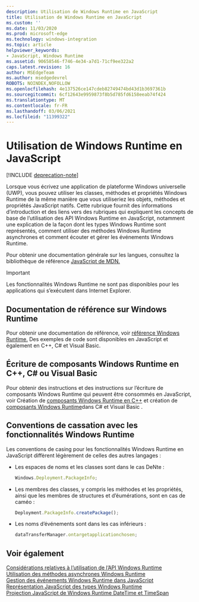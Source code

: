 ```yaml
---
description: Utilisation de Windows Runtime en JavaScript
title: Utilisation de Windows Runtime en JavaScript
ms.custom: ''
ms.date: 11/03/2020
ms.prod: microsoft-edge
ms.technology: windows-integration
ms.topic: article
helpviewer_keywords:
- JavaScript, Windows Runtime
ms.assetid: 90658546-f746-4e34-a7d1-71cf9ee322a2
caps.latest.revision: 16
author: MSEdgeTeam
ms.author: msedgedevrel
ROBOTS: NOINDEX,NOFOLLOW
ms.openlocfilehash: 4e137526ce147cdeb82749474bd43d1b3697361b
ms.sourcegitcommit: 6cf12643e9959873f8b5d785fd6158eeab74f424
ms.translationtype: MT
ms.contentlocale: fr-FR
ms.lasthandoff: 03/06/2021
ms.locfileid: "11399322"
---
```

# <a name="using-the-windows-runtime-in-javascript"></a>Utilisation de Windows Runtime en JavaScript  

[!INCLUDE [deprecation-note](../includes/legacy-edge-note.md)]  

Lorsque vous écrivez une application de plateforme Windows universelle \(UWP\), vous pouvez utiliser les classes, méthodes et propriétés Windows Runtime de la même manière que vous utiliseriez les objets, méthodes et propriétés JavaScript natifs.  Cette rubrique fournit des informations d’introduction et des liens vers des rubriques qui expliquent les concepts de base de l’utilisation des API Windows Runtime en JavaScript, notamment une explication de la façon dont les types Windows Runtime sont représentés, comment utiliser des méthodes Windows Runtime asynchrones et comment écouter et gérer les événements Windows Runtime.  

Pour obtenir une documentation générale sur les langues, consultez la bibliothèque de référence [JavaScript de MDN.][MDNJavascriptReference]  

> [!IMPORTANT]
> Les fonctionnalités Windows Runtime ne sont pas disponibles pour les applications qui s’exécutent dans Internet Explorer.  

## <a name="windows-runtime-reference-documentation"></a>Documentation de référence sur Windows Runtime  

Pour obtenir une documentation de référence, voir [référence Windows Runtime.][UwpApiIndex]  Des exemples de code sont disponibles en JavaScript et également en C++, C# et Visual Basic.  

## <a name="writing-windows-runtime-components-in-c-c-or-visual-basic"></a>Écriture de composants Windows Runtime en C++, C# ou Visual Basic  

Pour obtenir des instructions et des instructions sur l’écriture de composants Windows Runtime qui peuvent être consommés en JavaScript, voir Création de [composants Windows Runtime en C++][WindowsUwpWinrtCpp] et création de [composants Windows Runtime][WindowsUwpWinrtCsharpVb]dans C# et Visual Basic .  

## <a name="casing-conventions-with-windows-runtime-features"></a>Conventions de cassation avec les fonctionnalités Windows Runtime  

Les conventions de casing pour les fonctionnalités Windows Runtime en JavaScript diffèrent légèrement de celles des autres langages :  

*   Les espaces de noms et les classes sont dans le cas DeNte :  
    
    ```javascript
    Windows.Deployment.PackageInfo;
    ```  
    
*   Les membres des classes, y compris les méthodes et les propriétés, ainsi que les membres de structures et d’éumérations, sont en cas de caméo :  
    
    ```javascript
    Deployment.PackageInfo.createPackage();
    ```  
    
*   Les noms d’événements sont dans les cas inférieurs :  
    
    ```javascript
    dataTransferManager.ontargetapplicationchosen;
    ```  
    
## <a name="see-also"></a>Voir également  

[Considérations relatives à l’utilisation de l’API Windows Runtime][WindowsRuntimeConsiderationsApi]  
[Utilisation des méthodes asynchrones Windows Runtime][WindowsRuntimeAsynchronousMethods]   
[Gestion des événements Windows Runtime dans JavaScript][WindowsRuntimeEventsJavascript]   
[Représentation JavaScript des types Windows Runtime][WindowsRuntimeJavascriptTypes]   
[Projection JavaScript de Windows Runtime DateTime et TimeSpan][WindowsRuntimeDatetimeTimespan]  

<!-- links -->  

[WindowsRuntimeConsiderationsApi]: ./considerations-when-using-the-windows-runtime-api.md "Considérations lors de l’utilisation de l’API Windows Runtime | Documents Microsoft"  
[WindowsRuntimeEventsJavascript]: ./handling-windows-runtime-events-in-javascript.md "Gestion des événements Windows Runtime dans javaScript | Documents Microsoft"  
[WindowsRuntimeJavascriptTypes]: ./javascript-representation-of-windows-runtime-types.md "Représentation JavaScript des types Windows Runtime | Documents Microsoft"  
[WindowsRuntimeAsynchronousMethods]: ./using-windows-runtime-asynchronous-methods.md "Utilisation des méthodes asynchrones Windows Runtime | Documents Microsoft"  
[WindowsRuntimeDatetimeTimespan]: ./windows-runtime-datetime-and-timespan-representations.md "Représentations DateTime et TimeSpan Windows Runtime | Documents Microsoft"  

[UwpApiIndex]: /uwp/api/index "Espaces de noms Windows UWP | Documents Microsoft"  
[WindowsUwpWinrtCpp]: /windows/uwp/winrt-components/creating-windows-runtime-components-in-cpp "Composants Windows Runtime avec C++/CX | Documents Microsoft"  
[WindowsUwpWinrtCsharpVb]: /windows/uwp/winrt-components/creating-windows-runtime-components-in-csharp-and-visual-basic "Composants Windows Runtime avec C# et Visual Basic | Documents Microsoft"  

[MDNJavascriptReference]: https://developer.mozilla.org/docs/Web/JavaScript/Reference "Référence JavaScript | MDN"  
